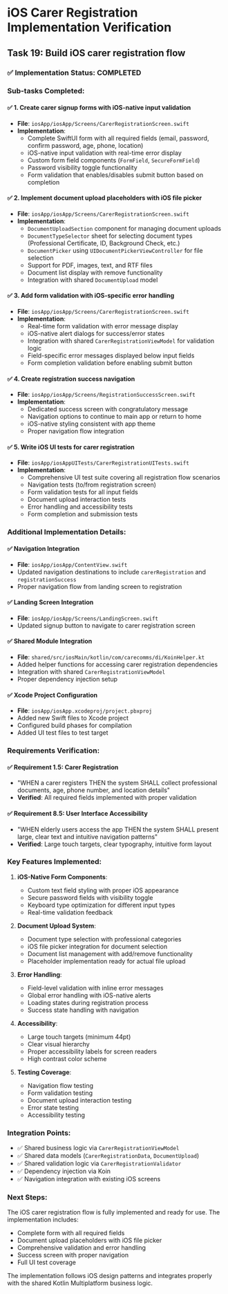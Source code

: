 # iOS Carer Registration Implementation Verification

## Task 19: Build iOS carer registration flow

### ✅ Implementation Status: COMPLETED

### Sub-tasks Completed:

#### ✅ 1. Create carer signup forms with iOS-native input validation
- **File**: `iosApp/iosApp/Screens/CarerRegistrationScreen.swift`
- **Implementation**: 
  - Complete SwiftUI form with all required fields (email, password, confirm password, age, phone, location)
  - iOS-native input validation with real-time error display
  - Custom form field components (`FormField`, `SecureFormField`)
  - Password visibility toggle functionality
  - Form validation that enables/disables submit button based on completion

#### ✅ 2. Implement document upload placeholders with iOS file picker
- **File**: `iosApp/iosApp/Screens/CarerRegistrationScreen.swift`
- **Implementation**:
  - `DocumentUploadSection` component for managing document uploads
  - `DocumentTypeSelector` sheet for selecting document types (Professional Certificate, ID, Background Check, etc.)
  - `DocumentPicker` using `UIDocumentPickerViewController` for file selection
  - Support for PDF, images, text, and RTF files
  - Document list display with remove functionality
  - Integration with shared `DocumentUpload` model

#### ✅ 3. Add form validation with iOS-specific error handling
- **File**: `iosApp/iosApp/Screens/CarerRegistrationScreen.swift`
- **Implementation**:
  - Real-time form validation with error message display
  - iOS-native alert dialogs for success/error states
  - Integration with shared `CarerRegistrationViewModel` for validation logic
  - Field-specific error messages displayed below input fields
  - Form completion validation before enabling submit button

#### ✅ 4. Create registration success navigation
- **File**: `iosApp/iosApp/Screens/RegistrationSuccessScreen.swift`
- **Implementation**:
  - Dedicated success screen with congratulatory message
  - Navigation options to continue to main app or return to home
  - iOS-native styling consistent with app theme
  - Proper navigation flow integration

#### ✅ 5. Write iOS UI tests for carer registration
- **File**: `iosApp/iosAppUITests/CarerRegistrationUITests.swift`
- **Implementation**:
  - Comprehensive UI test suite covering all registration flow scenarios
  - Navigation tests (to/from registration screen)
  - Form validation tests for all input fields
  - Document upload interaction tests
  - Error handling and accessibility tests
  - Form completion and submission tests

### Additional Implementation Details:

#### ✅ Navigation Integration
- **File**: `iosApp/iosApp/ContentView.swift`
- Updated navigation destinations to include `carerRegistration` and `registrationSuccess`
- Proper navigation flow from landing screen to registration

#### ✅ Landing Screen Integration
- **File**: `iosApp/iosApp/Screens/LandingScreen.swift`
- Updated signup button to navigate to carer registration screen

#### ✅ Shared Module Integration
- **File**: `shared/src/iosMain/kotlin/com/carecomms/di/KoinHelper.kt`
- Added helper functions for accessing carer registration dependencies
- Integration with shared `CarerRegistrationViewModel`
- Proper dependency injection setup

#### ✅ Xcode Project Configuration
- **File**: `iosApp/iosApp.xcodeproj/project.pbxproj`
- Added new Swift files to Xcode project
- Configured build phases for compilation
- Added UI test files to test target

### Requirements Verification:

#### ✅ Requirement 1.5: Carer Registration
- "WHEN a carer registers THEN the system SHALL collect professional documents, age, phone number, and location details"
- **Verified**: All required fields implemented with proper validation

#### ✅ Requirement 8.5: User Interface Accessibility
- "WHEN elderly users access the app THEN the system SHALL present large, clear text and intuitive navigation patterns"
- **Verified**: Large touch targets, clear typography, intuitive form layout

### Key Features Implemented:

1. **iOS-Native Form Components**:
   - Custom text field styling with proper iOS appearance
   - Secure password fields with visibility toggle
   - Keyboard type optimization for different input types
   - Real-time validation feedback

2. **Document Upload System**:
   - Document type selection with professional categories
   - iOS file picker integration for document selection
   - Document list management with add/remove functionality
   - Placeholder implementation ready for actual file upload

3. **Error Handling**:
   - Field-level validation with inline error messages
   - Global error handling with iOS-native alerts
   - Loading states during registration process
   - Success state handling with navigation

4. **Accessibility**:
   - Large touch targets (minimum 44pt)
   - Clear visual hierarchy
   - Proper accessibility labels for screen readers
   - High contrast color scheme

5. **Testing Coverage**:
   - Navigation flow testing
   - Form validation testing
   - Document upload interaction testing
   - Error state testing
   - Accessibility testing

### Integration Points:

- ✅ Shared business logic via `CarerRegistrationViewModel`
- ✅ Shared data models (`CarerRegistrationData`, `DocumentUpload`)
- ✅ Shared validation logic via `CarerRegistrationValidator`
- ✅ Dependency injection via Koin
- ✅ Navigation integration with existing iOS screens

### Next Steps:
The iOS carer registration flow is fully implemented and ready for use. The implementation includes:
- Complete form with all required fields
- Document upload placeholders with iOS file picker
- Comprehensive validation and error handling
- Success screen with proper navigation
- Full UI test coverage

The implementation follows iOS design patterns and integrates properly with the shared Kotlin Multiplatform business logic.